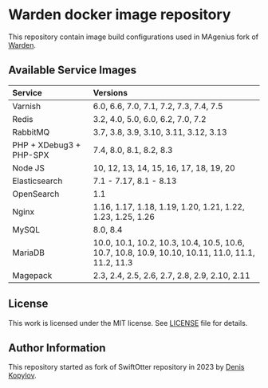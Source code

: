 # Warden docker image repository

This repository contain image build configurations used in MAgenius fork of [Warden](https://github.com/magenius-team/warden).

## Available Service Images

|Service                  | Versions                                                                                                             |
|:------------------------|:---------------------------------------------------------------------------------------------------------------------|
| Varnish                 | 6.0, 6.6, 7.0, 7.1, 7.2, 7.3, 7.4, 7.5                                                                               |
| Redis                   | 3.2, 4.0, 5.0, 6.0, 6.2, 7.0, 7.2                                                                                    |
| RabbitMQ                | 3.7, 3.8, 3.9, 3.10, 3.11, 3.12, 3.13                                                                                |
| PHP + XDebug3 + PHP-SPX | 7.4, 8.0, 8.1, 8.2, 8.3                                                                                              |
| Node JS                 | 10, 12, 13, 14, 15, 16, 17, 18, 19, 20                                                                               |
| Elasticsearch           | 7.1 - 7.17, 8.1 - 8.13                                                                                               |
| OpenSearch              | 1.1                                                                                                                  |
| Nginx                   | 1.16, 1.17, 1.18, 1.19, 1.20, 1.21, 1.22, 1.23, 1.25, 1.26                                                           |
| MySQL                   | 8.0, 8.4                                                                                                             |
| MariaDB                 | 10.0, 10.1, 10.2, 10.3, 10.4, 10.5, 10.6, 10.7, 10.8, 10.9, 10.10, 10.11, 11.0, 11.1, 11.2, 11.3                     |
| Magepack                | 2.3, 2.4, 2.5, 2.6, 2.7, 2.8, 2.9, 2.10, 2.11                                                                        |

## License

This work is licensed under the MIT license. See [LICENSE](https://github.com/magenius-team/warden-images/blob/main/LICENSE) file for details.

## Author Information

This repository started as fork of SwiftOtter repository in 2023 by [Denis Kopylov](https://magenius.team/).
